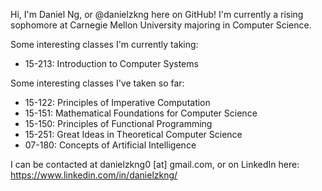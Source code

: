 Hi, I'm Daniel Ng, or @danielzkng here on GitHub! I'm currently a rising sophomore at Carnegie Mellon University majoring in Computer Science.

Some interesting classes I'm currently taking:

* 15-213: Introduction to Computer Systems

Some interesting classes I've taken so far:

* 15-122: Principles of Imperative Computation
* 15-151: Mathematical Foundations for Computer Science
* 15-150: Principles of Functional Programming
* 15-251: Great Ideas in Theoretical Computer Science
* 07-180: Concepts of Artificial Intelligence

I can be contacted at danielzkng0 [at] gmail.com, or on LinkedIn here: https://www.linkedin.com/in/danielzkng/

<!---
danielzkng/danielzkng is a ✨ special ✨ repository because its `README.md` (this file) appears on your GitHub profile.
You can click the Preview link to take a look at your changes.
--->
